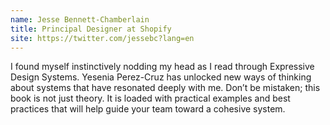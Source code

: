 ```yaml
---
name: Jesse Bennett-Chamberlain
title: Principal Designer at Shopify
site: https://twitter.com/jessebc?lang=en
---
```


I found myself instinctively nodding my head as I read through Expressive Design Systems. Yesenia Perez-Cruz has unlocked new ways of thinking about systems that have resonated deeply with me. Don’t be mistaken; this book is not just theory. It is loaded with practical examples and best practices that will help guide your team toward a cohesive system.
